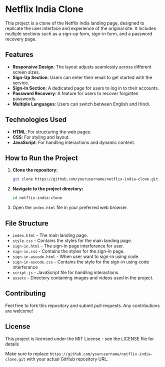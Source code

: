 # Netflix India Clone

This project is a clone of the Netflix India landing page, designed to replicate the user interface and experience of the original site. It includes multiple sections such as a sign-up form, sign-in form, and a password recovery page.

## Features

- **Responsive Design**: The layout adjusts seamlessly across different screen sizes.
- **Sign-Up Section**: Users can enter their email to get started with the service.
- **Sign-In Section**: A dedicated page for users to log in to their accounts.
- **Password Recovery**: A feature for users to recover forgotten passwords.
- **Multiple Languages**: Users can switch between English and Hindi.

## Technologies Used

- **HTML**: For structuring the web pages.
- **CSS**: For styling and layout.
- **JavaScript**: For handling interactions and dynamic content.

## How to Run the Project

1. **Clone the repository:**
   ```bash
   git clone https://github.com/yourusername/netflix-india-clone.git

2. **Navigate to the project directory:**
   ```bash
   cd netflix-india-clone

3. Open the `index.html` file in your preferred web browser.

## File Structure
- `index.html` - The main landing page.
- `style.css` - Contains the styles for the main landing page.
- `sign-in.html` - The sign-in page interferance for user.
- `sign-in.css` - Contains the styles for the sign-in page. 
- `sign-in-ascode.html` - When user want to sign-in using code
- `sign-in-ascode.css` - Contains the style for the sign-in using code interferance
- `script.js` - JavaScript file for handling interactions.
- `assets` - Directory containing images and videos used in the project.

## Contributing 
Feel free to fork this repository and submit pull requests. Any contributions are welcome!

## License
This project is licensed under the MIT License - see the LICENSE file for details

Make sure to replace `https://github.com/yourusername/netflix-india-clone.git` with your actual GitHub repository URL.
